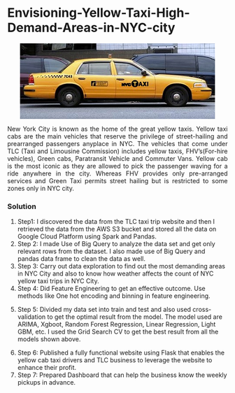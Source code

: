 # Envisioning-Yellow-Taxi-High-Demand-Areas-in-NYC-city
<center>
<img align="center" src="https://github.com/ssrbazpur/Envisioning-Yellow-Taxi-High-Demand-Areas-in-NYC-city/blob/master/Screenshots/nyc%20taxi.jpg?raw=true"/>
  </center>

<p align="justify">New York City is known as the home of the great yellow taxis. Yellow taxi cabs are the main vehicles that reserve the privilege of street-hailing and prearranged passengers anyplace in NYC. The vehicles that come under TLC (Taxi and Limousine Commission) includes yellow taxis, FHV’s(For-hire vehicles), Green cabs, Paratransit Vehicle and Commuter Vans. Yellow cab is the most iconic as they are allowed to pick the passenger waving for a ride anywhere in the city. Whereas FHV provides only pre-arranged services and Green Taxi permits street hailing but is restricted to some zones only in NYC city.</p>


<h3> Solution </h3>
<ol>
  <li>
Step1: I discovered the data from the TLC taxi trip website and then I retrieved the data from the AWS S3 bucket and stored all the data on Google Cloud Platform using Spark and Pandas.</li>
  <li>
Step 2: I made Use of Big Query to analyze the data set and get only relevant rows from the dataset. I also made use of Big Query and pandas data frame to clean the data as well.</li>
  <li>
Step 3: Carry out data exploration to find out the most demanding areas in NYC City and also to know how weather affects the count of NYC yellow taxi trips in NYC City.</li>
  <li>
Step 4: Did Feature Engineering to get an effective outcome. Use methods like One hot encoding and binning in feature engineering.</li>
  <li>
    
Step 5: Divided my data set into train and test and also used cross-validation to get the optimal result from the model. The model used are ARIMA, Xgboot, Random Forest Regression, Linear Regression, Light GBM, etc. I used the Grid Search CV to get the best result from all the models shown above.</li>
<li>
Step 6: Published a fully functional website using Flask that enables the yellow cab taxi drivers and TLC business to leverage the website to enhance their profit.</li>
<li>
Step 7: Prepared Dashboard that can help the business know the weekly pickups in advance.</li>
</ol>


